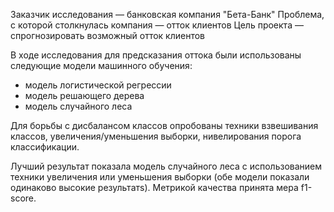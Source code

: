 Заказчик исследования — банковская компания "Бета-Банк"
Проблема, с которой столкнулась компания — отток клиентов
Цель проекта — спрогнозировать возможный отток клиентов 

В ходе исследования для предсказания оттока были использованы следующие модели машинного обучения:
- модель логистической регрессии
- модель решающего дерева
- модель случайного леса

Для борьбы с дисбалансом классов опробованы техники взвешивания классов, увеличения/уменьшения выборки, нивелирования порога классификации. 

Лучший результат показала модель случайного леса с использованием техники увеличения или уменьшения выборки (обе модели показали одинаково высокие результатs). Метрикой качества принята мера f1-score.
